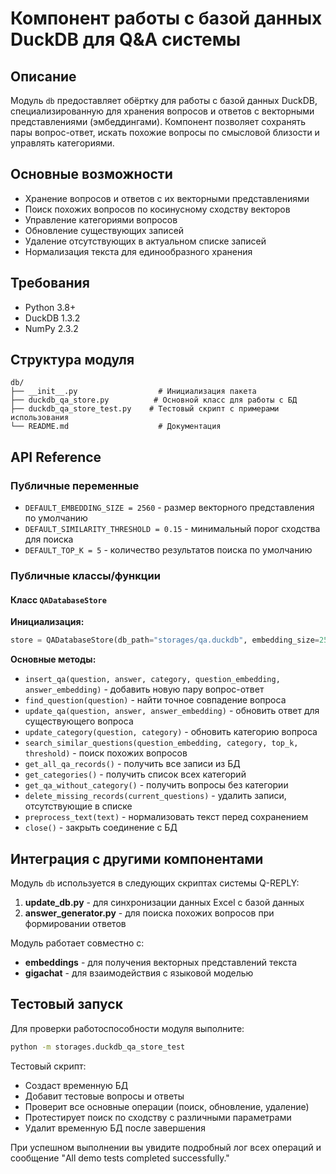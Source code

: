 # Компонент работы с базой данных DuckDB для Q&A системы

## Описание
Модуль `db` предоставляет обёртку для работы с базой данных DuckDB, специализированную для хранения вопросов и ответов с векторными представлениями (эмбеддингами). Компонент позволяет сохранять пары вопрос-ответ, искать похожие вопросы по смысловой близости и управлять категориями.

## Основные возможности
- Хранение вопросов и ответов с их векторными представлениями
- Поиск похожих вопросов по косинусному сходству векторов
- Управление категориями вопросов
- Обновление существующих записей
- Удаление отсутствующих в актуальном списке записей
- Нормализация текста для единообразного хранения

## Требования
- Python 3.8+
- DuckDB 1.3.2
- NumPy 2.3.2

## Структура модуля
```
db/
├── __init__.py                  # Инициализация пакета
├── duckdb_qa_store.py          # Основной класс для работы с БД
├── duckdb_qa_store_test.py    # Тестовый скрипт с примерами использования
└── README.md                    # Документация
```

## API Reference

### Публичные переменные
- `DEFAULT_EMBEDDING_SIZE = 2560` - размер векторного представления по умолчанию
- `DEFAULT_SIMILARITY_THRESHOLD = 0.15` - минимальный порог сходства для поиска
- `DEFAULT_TOP_K = 5` - количество результатов поиска по умолчанию

### Публичные классы/функции

#### Класс `QADatabaseStore`

**Инициализация:**
```python
store = QADatabaseStore(db_path="storages/qa.duckdb", embedding_size=2560)
```

**Основные методы:**

- `insert_qa(question, answer, category, question_embedding, answer_embedding)` - добавить новую пару вопрос-ответ
- `find_question(question)` - найти точное совпадение вопроса
- `update_qa(question, answer, answer_embedding)` - обновить ответ для существующего вопроса
- `update_category(question, category)` - обновить категорию вопроса
- `search_similar_questions(question_embedding, category, top_k, threshold)` - поиск похожих вопросов
- `get_all_qa_records()` - получить все записи из БД
- `get_categories()` - получить список всех категорий
- `get_qa_without_category()` - получить вопросы без категории
- `delete_missing_records(current_questions)` - удалить записи, отсутствующие в списке
- `preprocess_text(text)` - нормализовать текст перед сохранением
- `close()` - закрыть соединение с БД

## Интеграция с другими компонентами

Модуль `db` используется в следующих скриптах системы Q-REPLY:

1. **update_db.py** - для синхронизации данных Excel с базой данных
2. **answer_generator.py** - для поиска похожих вопросов при формировании ответов

Модуль работает совместно с:
- **embeddings** - для получения векторных представлений текста
- **gigachat** - для взаимодействия с языковой моделью

## Тестовый запуск

Для проверки работоспособности модуля выполните:

```bash
python -m storages.duckdb_qa_store_test
```

Тестовый скрипт:
- Создаст временную БД
- Добавит тестовые вопросы и ответы
- Проверит все основные операции (поиск, обновление, удаление)
- Протестирует поиск по сходству с различными параметрами
- Удалит временную БД после завершения

При успешном выполнении вы увидите подробный лог всех операций и сообщение "All demo tests completed successfully."

